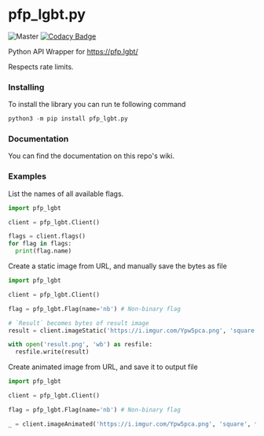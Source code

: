 # pfp_lgbt.py

![Master](https://github.com/Weilbyte/pfp_lgbt.py/workflows/CI/badge.svg?branch=master) [![Codacy Badge](https://app.codacy.com/project/badge/Grade/d0da4cffcb744674a69fbcee8253796d)](https://www.codacy.com/manual/Weilbyte/pfp_lgbt.py?utm_source=github.com&amp;utm_medium=referral&amp;utm_content=Weilbyte/pfp_lgbt.py&amp;utm_campaign=Badge_Grade)

Python API Wrapper for https://pfp.lgbt/ 

Respects rate limits.

### Installing

To install the library you can run te following command
```py
python3 -m pip install pfp_lgbt.py
```

### Documentation
You can find the documentation on this repo's wiki.

### Examples
List the names of all available flags. 
```py
import pfp_lgbt

client = pfp_lgbt.Client() 

flags = client.flags() 
for flag in flags:
  print(flag.name)
```

Create a static image from URL, and manually save the bytes as file
```py
import pfp_lgbt 

client = pfp_lgbt.Client() 

flag = pfp_lgbt.Flag(name='nb') # Non-binary flag

# `Result` becomes bytes of result image
result = client.imageStatic('https://i.imgur.com/Ypw5pca.png', 'square', 'solid', flag)

with open('result.png', 'wb') as resfile:
  resfile.write(result)
```

Create animated image from URL, and save it to output file
```py 
import pfp_lgbt 

client = pfp_lgbt.Client() 

flag = pfp_lgbt.Flag(name='nb') # Non-binary flag

_ = client.imageAnimated('https://i.imgur.com/Ypw5pca.png', 'square', flag, output_file='output.gif')
```

